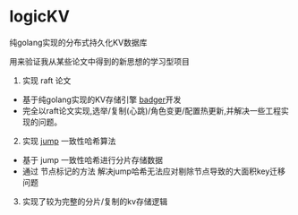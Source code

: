 # logicKV
纯golang实现的分布式持久化KV数据库

用来验证我从某些论文中得到的新思想的学习型项目

1. 实现 raft 论文
  * 基于纯golang实现的KV存储引擎 [badger](https://github.com/dgraph-io/badger)开发
  * 完全以raft论文实现,选举/复制(心跳)/角色变更/配置热更新,并解决一些工程实现的问题。
2. 实现 [jump](https://arxiv.org/pdf/1406.2294) 一致性哈希算法
  * 基于 jump 一致性哈希进行分片存储数据
  * 通过 节点标记的方法 解决jump哈希无法应对剔除节点导致的大面积key迁移问题
3. 实现了较为完整的分片/复制的kv存储逻辑

